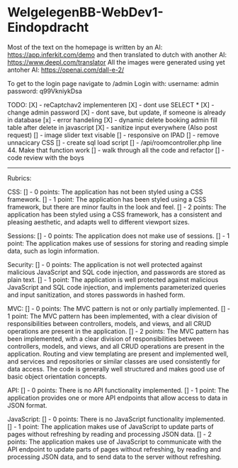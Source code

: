 # WelgelegenBB-WebDev1-Eindopdracht

Most of the text on the homepage is written by an AI: https://app.inferkit.com/demo and then translated to dutch with another AI: https://www.deepl.com/translator
All the images were generated using yet antoher AI: https://openai.com/dall-e-2/

To get to the login page navigate to /admin
Login with:
username: admin
password: q99VkniykDsa


TODO:
[X] - reCaptchav2 implementeren
[X] - dont use SELECT *
[X] - change admin password
[X] - dont save, but update, if someone is already in database
[x] - error handeling
[X] - dynamic delete booking admin fill table after delete in javascript
[X] - sanitize input everywhere (Also post request)
[] - image slider text visable
[] - responsive on IPAD
[] - remove unnacicary CSS
[] - create sql load script
[] - /api/roomcontroller.php line 44. Make that function work
[] - walk through all the code and refactor
[] - code review with the boys

------------------------------------------------------------------------------

Rubrics:

CSS:
[] - 0 points: The application has not been styled using a CSS framework.
[] - 1 point: The application has been styled using a CSS framework, but there are minor faults in the look and feel.
[] - 2 points: The application has been styled using a CSS framework, has a consistent and pleasing aesthetic, and adapts well to different viewport sizes.

Sessions:
[] - 0 points: The application does not make use of sessions.
[] - 1 point: The application makes use of sessions for storing and reading simple data, such as login information.

Security:
[] - 0 points: The application is not well protected against malicious JavaScript and SQL code injection, and passwords are stored as plain text.
[] - 1 point: The application is well protected against malicious JavaScript and SQL code injection, and implements parameterized queries and input sanitization, and stores passwords in hashed form.

MVC:
[] - 0 points: The MVC pattern is not or only partially implemented.
[] - 1 point: The MVC pattern has been implemented, with a clear division of responsibilities between controllers, models, and views, and all CRUD operations are present in the application.
[] - 2 points: The MVC pattern has been implemented, with a clear division of responsibilities between controllers, models, and views, and all CRUD operations are present in the application. Routing and view templating are present and implemented well, and services and repositories or similar classes are used consistently for data access. The code is generally well structured and makes good use of basic object orientation concepts.

API:
[] - 0 points: There is no API functionality implemented.
[] - 1 point: The application provides one or more API endpoints that allow access to data in JSON format.

JavaScript:
[] - 0 points: There is no JavaScript functionality implemented.
[] - 1 point: The application makes use of JavaScript to update parts of pages without refreshing by reading and processing JSON data.
[] - 2 points: The application makes use of JavaScript to communicate with the API endpoint to update parts of pages without refreshing, by reading and processing JSON data, and to send data to the server without refreshing.
